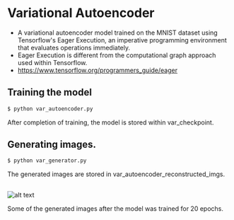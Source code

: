 # Variational Autoencoder  
  - A variational autoencoder model trained on the MNIST dataset using Tensorflow's Eager Execution, an imperative programming environment that evaluates operations immediately.
  - Eager Execution is different from the computational graph approach used within Tensorflow.  
  - https://www.tensorflow.org/programmers_guide/eager

## Training the model
```sh
$ python var_autoencoder.py
```
After completion of training, the model is stored within var_checkpoint. 

## Generating images.
```sh
$ python var_generator.py
```
The generated images are stored in var_autoencoder_reconstructed_imgs.  
## ##
![alt text](https://github.com/kevinjoseph1995/variational-autoencoder-Eager-Execution/blob/master/generated_images.png)

Some of the generated images after the model was trained for 20 epochs.
